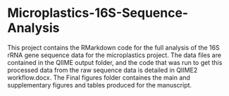 # Microplastics-16S-Sequence-Analysis
This project contains the RMarkdown code for the full analysis of the 16S rRNA gene sequence data for the microplastics project. The data files are contained in the QIIME output folder, and the code that was run to get this processed data from the raw sequence data is detailed in QIIME2 workflow.docx. The Final figures folder containes the main and supplementary figures and tables produced for the manuscript.
